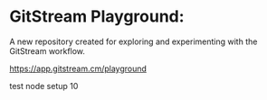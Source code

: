 # GitStream Playground:

A new repository created for exploring and experimenting with the GitStream workflow.

https://app.gitstream.cm/playground

test node setup 10